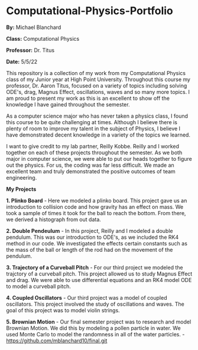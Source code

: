 # Computational-Physics-Portfolio
**By:** Michael Blanchard

**Class:** Computational Physics

**Professor:** Dr. Titus

**Date:** 5/5/22

This repository is a collection of my work from my Computational Physics class of my Junior year at High Point University. Throughout this course my professor, Dr. Aaron Titus, focused on a variety of topics including solving ODE's, drag, Magnus Effect, oscillations, waves and so many more topics. I am proud to present my work as this is an excellent to show off the knowledge I have gained throughout the semester. 

As a computer science major who has never taken a physics class, I found this course to be quite challenging at times. Although I believe there is plenty of room to improve my talent in the subject of Physics, I believe I have demonstrated decent knowledge in a variety of the topics we learned. 

I want to give credit to my lab partner, Reilly Kobbe. Reilly and I worked together on each of these projects throughout the semester. As we both major in computer science, we were able to put our heads together to figure out the physics. For us, the coding was far less difficult. We made an excellent team and truly demonstrated the positive outcomes of team engineering. 

**My Projects**

**1. Plinko Board** - Here we modeled a plinko board. This project gave us an introduction to collision code and how gravity has an effect on mass. We took a sample of times it took for the ball to reach the bottom. From there, we derived a histograph from out data. 

**2. Double Pendeulum** - In this project, Reilly and I modeled a double pendulum. This was our introduction to ODE's, as we included the RK4 method in our code. We investigated the effects certain constants such as the mass of the ball or length of the rod had on the movement of the pendulum. 

**3. Trajectory of a Curveball Pitch** - For our third project we modeled the trajctory of a curveball pitch. This project allowed us to study Magnus Effect and drag. We were able to use differential equations and an RK4 model ODE to model a curveball pitch.

**4. Coupled Oscillators** - Our third project was a model of coupled oscillators. This project involved the study of oscillations and waves. The goal of this project was to model violin strings.

**5. Brownian Motion** - Our final semester project was to research and model Brownian Motion. We did this by modeling a pollen particle in water. We used Monte Carlo to model the randomness in all of the water particles. - https://github.com/mblanchard10/final.git


